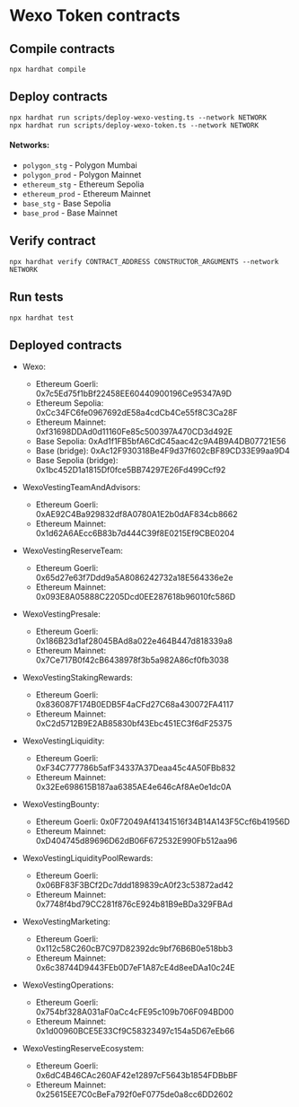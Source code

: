 # Wexo Token contracts

## Compile contracts

```shell
npx hardhat compile
```

## Deploy contracts


```shell
npx hardhat run scripts/deploy-wexo-vesting.ts --network NETWORK
npx hardhat run scripts/deploy-wexo-token.ts --network NETWORK
```

#### Networks:
- `polygon_stg` - Polygon Mumbai
- `polygon_prod` - Polygon Mainnet
- `ethereum_stg` - Ethereum Sepolia
- `ethereum_prod` - Ethereum Mainnet
- `base_stg` - Base Sepolia
- `base_prod` - Base Mainnet


## Verify contract

```shell
npx hardhat verify CONTRACT_ADDRESS CONSTRUCTOR_ARGUMENTS --network NETWORK
```

## Run tests

```shell
npx hardhat test
```

## Deployed contracts

- Wexo:
  - Ethereum Goerli: 0x7c5Ed75f1bBf22458EE60440900196Ce95347A9D
  - Ethereum Sepolia: 0xCc34FC6fe0967692dE58a4cdCb4Ce55f8C3Ca28F
  - Ethereum Mainnet: 0xf31698DDAd0d11160Fe85c500397A470CD3d492E
  - Base Sepolia: 0xAd1f1FB5bfA6CdC45aac42c9A4B9A4DB07721E56
  - Base (bridge): 0xAc12F930318Be4F9d37f602cBF89CD33E99aa9D4
  - Base Sepolia (bridge): 0x1bc452D1a1815Df0fce5BB74297E26Fd499Ccf92


- WexoVestingTeamAndAdvisors:
  - Ethereum Goerli: 0xAE92C4Ba929832df8A0780A1E2b0dAF834cb8662
  - Ethereum Mainnet: 0x1d62A6AEcc6B83b7d444C39f8E0215Ef9CBE0204

- WexoVestingReserveTeam:
  - Ethereum Goerli: 0x65d27e63f7Ddd9a5A8086242732a18E564336e2e
  - Ethereum Mainnet: 0x093E8A05888C2205Dcd0EE287618b96010fc586D

- WexoVestingPresale:
  - Ethereum Goerli: 0x186B23d1af28045BAd8a022e464B447d818339a8
  - Ethereum Mainnet: 0x7Ce717B0f42cB6438978f3b5a982A86cf0fb3038

- WexoVestingStakingRewards:
  - Ethereum Goerli: 0x836087F174B0EDB5F4aCFd27C68a430072FA4117
  - Ethereum Mainnet: 0xC2d5712B9E2AB85830bf43Ebc451EC3f6dF25375

- WexoVestingLiquidity:
  - Ethereum Goerli: 0xF34C777786b5afF34337A37Deaa45c4A50FBb832
  - Ethereum Mainnet: 0x32Ee698615B187aa6385AE4e646cAf8Ae0e1dc0A

- WexoVestingBounty:
  - Ethereum Goerli: 0x0F72049Af41341516f34B14A143F5Ccf6b41956D
  - Ethereum Mainnet: 0xD404745d89696D62dB06F672532E990Fb512aa96

- WexoVestingLiquidityPoolRewards:
  - Ethereum Goerli: 0x06BF83F3BCf2Dc7ddd189839cA0f23c53872ad42
  - Ethereum Mainnet: 0x7748f4bd79CC281f876cE924b81B9eBDa329FBAd

- WexoVestingMarketing:
  - Ethereum Goerli: 0x112c58C260cB7C97D82392dc9bf76B6B0e518bb3
  - Ethereum Mainnet: 0x6c38744D9443FEb0D7eF1A87cE4d8eeDAa10c24E

- WexoVestingOperations:
  - Ethereum Goerli: 0x754bf328A031aF0aCc4cFE95c109b706F094BD00
  - Ethereum Mainnet: 0x1d00960BCE5E33Cf9C58323497c154a5D67eEb66

- WexoVestingReserveEcosystem:
  - Ethereum Goerli: 0x6dC4B46CAc260AF42e12897cF5643b1854FDBbBF
  - Ethereum Mainnet: 0x25615EE7C0cBeFa792f0eF0775de0a8cc6DD2602



